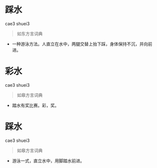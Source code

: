 # 踩水
cae3 shuei3
> 如东方言词典
- 一种游泳方法。人直立在水中，两腿交替上抬下踩，身体保持不沉，并向前进。

# 彩水
cae3 shuei3
> 如皋方言词典
- 踏水有奖比赛。彩，奖。

# 踩水
cae3 shuei3
> 如皋方言词典
- 游泳一式，直立水中，用脚踏水前进。
